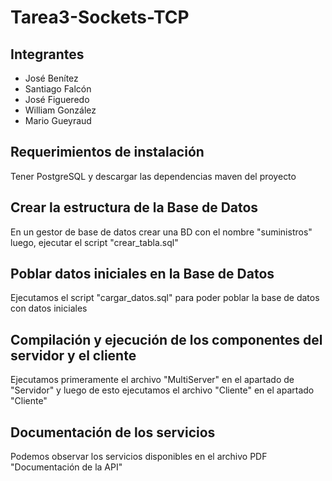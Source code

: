 # Tarea3-Sockets-TCP

## Integrantes
- José Benítez
- Santiago Falcón
- José Figueredo
- William González
- Mario Gueyraud
## Requerimientos de instalación
Tener PostgreSQL y descargar las dependencias maven del proyecto
## Crear la estructura de la Base de Datos
En un gestor de base de datos crear una BD con el nombre "suministros"
luego, ejecutar el script "crear_tabla.sql"
## Poblar datos iniciales en la Base de Datos
Ejecutamos el script "cargar_datos.sql" para poder poblar la base de datos con datos iniciales
## Compilación y ejecución de los componentes del servidor y el cliente
Ejecutamos primeramente el archivo "MultiServer" en el apartado de "Servidor" y luego de esto ejecutamos
el archivo "Cliente" en el apartado "Cliente"
## Documentación de los servicios
Podemos observar los servicios disponibles en el archivo PDF "Documentación de la API"